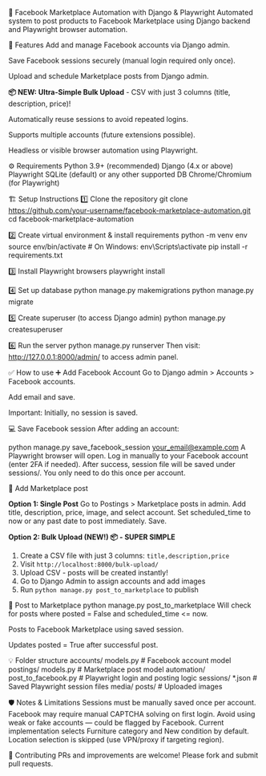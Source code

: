 🚀 Facebook Marketplace Automation with Django & Playwright
Automated system to post products to Facebook Marketplace using Django backend and Playwright browser automation.

📄 Features
Add and manage Facebook accounts via Django admin.

Save Facebook sessions securely (manual login required only once).

Upload and schedule Marketplace posts from Django admin.

**📦 NEW: Ultra-Simple Bulk Upload** - CSV with just 3 columns (title, description, price)!

Automatically reuse sessions to avoid repeated logins.

Supports multiple accounts (future extensions possible).

Headless or visible browser automation using Playwright.

⚙️ Requirements
Python 3.9+ (recommended)
Django (4.x or above)
Playwright
SQLite (default) or any other supported DB
Chrome/Chromium (for Playwright)

🏗️ Setup Instructions
1️⃣ Clone the repository
git clone https://github.com/your-username/facebook-marketplace-automation.git
cd facebook-marketplace-automation

2️⃣ Create virtual environment & install requirements
python -m venv env
source env/bin/activate      # On Windows: env\Scripts\activate
pip install -r requirements.txt

3️⃣ Install Playwright browsers
playwright install

4️⃣ Set up database
python manage.py makemigrations
python manage.py migrate

5️⃣ Create superuser (to access Django admin)
python manage.py createsuperuser

6️⃣ Run the server
python manage.py runserver
Then visit: http://127.0.0.1:8000/admin/ to access admin panel.

✅ How to use
➕ Add Facebook Account
Go to Django admin > Accounts > Facebook accounts.

Add email and save.

Important: Initially, no session is saved.

💻 Save Facebook session
After adding an account:

python manage.py save_facebook_session your_email@example.com
A Playwright browser will open.
Log in manually to your Facebook account (enter 2FA if needed).
After success, session file will be saved under sessions/.
You only need to do this once per account.

📝 Add Marketplace post

**Option 1: Single Post**
Go to Postings > Marketplace posts in admin.
Add title, description, price, image, and select account.
Set scheduled_time to now or any past date to post immediately.
Save.

**Option 2: Bulk Upload (NEW!) 📦 - SUPER SIMPLE**
1. Create a CSV file with just 3 columns: `title,description,price`
2. Visit `http://localhost:8000/bulk-upload/`
3. Upload CSV - posts will be created instantly!
4. Go to Django Admin to assign accounts and add images
5. Run `python manage.py post_to_marketplace` to publish

🚀 Post to Marketplace
python manage.py post_to_marketplace
Will check for posts where posted = False and scheduled_time <= now.

Posts to Facebook Marketplace using saved session.

Updates posted = True after successful post.

💡 Folder structure
accounts/
    models.py        # Facebook account model
postings/
    models.py        # Marketplace post model
automation/
    post_to_facebook.py  # Playwright login and posting logic
sessions/
    *.json           # Saved Playwright session files
media/
    posts/           # Uploaded images

🛡️ Notes & Limitations
Sessions must be manually saved once per account.
Facebook may require manual CAPTCHA solving on first login.
Avoid using weak or fake accounts — could be flagged by Facebook.
Current implementation selects Furniture category and New condition by default.
Location selection is skipped (use VPN/proxy if targeting region).

🤝 Contributing
PRs and improvements are welcome! Please fork and submit pull requests.
